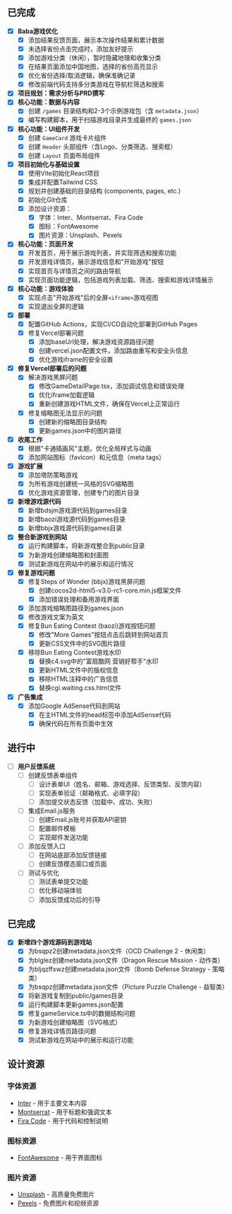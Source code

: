 ## 已完成
- [x] **Baba游戏优化**
    - [x] 添加结果反馈页面，展示本次操作结果和累计数据
    - [x] 未选择省份点击完成时，添加友好提示
    - [x] 添加游戏分类（休闲），暂时隐藏地理和收集分类
    - [x] 在结果页面添加中国地图，选择的省份高亮显示
    - [x] 优化省份选择/取消逻辑，确保准确记录
    - [x] 修改前端代码支持多分类游戏在导航栏筛选和搜索
- [x] **项目规划：需求分析与PRD撰写**
- [x] **核心功能：数据与内容**
    - [x] 创建 `/games` 目录结构和2-3个示例游戏包（含 `metadata.json`）
    - [x] 编写构建脚本，用于扫描游戏目录并生成最终的 `games.json`
- [x] **核心功能：UI组件开发**
    - [x] 创建 `GameCard` 游戏卡片组件
    - [x] 创建 `Header` 头部组件（含Logo、分类筛选、搜索框）
    - [x] 创建 `Layout` 页面布局组件
- [x] **项目初始化与基础设置**
    - [x] 使用Vite初始化React项目
    - [x] 集成并配置Tailwind CSS
    - [x] 规划并创建基础的目录结构 (components, pages, etc.)
    - [x] 初始化Git仓库
    - [x] 添加设计资源：
        - [x] 字体：Inter、Montserrat、Fira Code
        - [x] 图标：FontAwesome
        - [x] 图片资源：Unsplash、Pexels
- [x] **核心功能：页面开发**
    - [x] 开发首页，用于展示游戏列表，并实现筛选和搜索功能
    - [x] 开发游戏详情页，展示游戏信息和"开始游戏"按钮
    - [x] 实现首页与详情页之间的路由导航
    - [x] 实现页面功能逻辑，包括游戏列表加载、筛选、搜索和游戏详情展示
- [x] **核心功能：游戏体验**
    - [x] 实现点击"开始游戏"后的全屏`<iframe>`游戏视图
    - [x] 实现退出全屏的逻辑
- [x] **部署**
    - [x] 配置GitHub Actions，实现CI/CD自动化部署到GitHub Pages
    - [x] 修复Vercel部署问题
        - [x] 添加baseUrl处理，解决游戏资源路径问题
        - [x] 创建vercel.json配置文件，添加路由重写和安全头信息
        - [x] 优化游戏iframe的安全设置
- [x] **修复Vercel部署后的问题**
    - [x] 解决游戏黑屏问题
        - [x] 修改GameDetailPage.tsx，添加调试信息和错误处理
        - [x] 优化iframe加载逻辑
        - [x] 重新创建游戏HTML文件，确保在Vercel上正常运行
    - [x] 修复缩略图无法显示的问题
        - [x] 创建新的缩略图目录结构
        - [x] 更新games.json中的图片路径
- [x] **收尾工作**
    - [x] 根据"卡通插画风"主题，优化全局样式与动画
    - [x] 添加网站图标（favicon）和元信息（meta tags）
- [x] **游戏扩展**
    - [x] 添加塔防策略游戏
    - [x] 为所有游戏创建统一风格的SVG缩略图
    - [x] 优化游戏资源管理，创建专门的图片目录
- [x] **新增游戏源代码**
    - [x] 新增bdsjm游戏源代码到games目录
    - [x] 新增baozi游戏源代码到games目录
    - [x] 新增bbjx游戏源代码到games目录
- [x] **整合新游戏到网站**
    - [x] 运行构建脚本，将新游戏整合到public目录
    - [x] 为新游戏创建缩略图和封面图
    - [x] 测试新游戏在网站中的展示和运行情况
- [x] **修复游戏问题**
    - [x] 修复Steps of Wonder (bbjx)游戏黑屏问题
        - [x] 创建cocos2d-html5-v3.0-rc1-core.min.js框架文件
        - [x] 添加错误处理和备用游戏界面
    - [x] 添加游戏缩略图路径到games.json
    - [x] 修改游戏文案为英文
    - [x] 修复Bun Eating Contest (baozi)游戏按钮问题
        - [x] 修改"More Games"按钮点击后跳转到网站首页
        - [x] 更新CSS文件中的SVG图片路径
    - [x] 移除Bun Eating Contest游戏水印
        - [x] 替换c4.svg中的"富扇酷网 营销好帮手"水印
        - [x] 更新HTML文件中的版权信息
        - [x] 移除HTML注释中的广告信息
        - [x] 替换cgi.waiting.css.html文件
- [x] **广告集成**
    - [x] 添加Google AdSense代码到网站
        - [x] 在主HTML文件的head标签中添加AdSense代码
        - [x] 确保代码在所有页面中生效

## 进行中
- [ ] **用户反馈系统**
    - [ ] 创建反馈表单组件
        - [ ] 设计表单UI（姓名、邮箱、游戏选择、反馈类型、反馈内容）
        - [ ] 实现表单验证（邮箱格式、必填字段）
        - [ ] 添加提交状态反馈（加载中、成功、失败）
    - [ ] 集成Email.js服务
        - [ ] 创建Email.js账号并获取API密钥
        - [ ] 配置邮件模板
        - [ ] 实现邮件发送功能
    - [ ] 添加反馈入口
        - [ ] 在网站底部添加反馈链接
        - [ ] 创建反馈模态窗口或页面
    - [ ] 测试与优化
        - [ ] 测试表单提交功能
        - [ ] 优化移动端体验
        - [ ] 添加反馈成功后的引导

## 已完成
- [x] **新增四个游戏源码到游戏站**
    - [x] 为bsqpz2创建metadata.json文件（OCD Challenge 2 - 休闲类）
    - [x] 为blglez创建metadata.json文件（Dragon Rescue Mission - 动作类）
    - [x] 为bljqzffxwz创建metadata.json文件（Bomb Defense Strategy - 策略类）
    - [x] 为bsqpz创建metadata.json文件（Picture Puzzle Challenge - 益智类）
    - [x] 将新游戏复制到public/games目录
    - [x] 运行构建脚本更新games.json配置
    - [x] 修复gameService.ts中的数据结构问题
    - [x] 为新游戏创建缩略图（SVG格式）
    - [x] 修复游戏详情页路径问题
    - [x] 测试新游戏在网站中的展示和运行功能

## 设计资源
### 字体资源
- [Inter](https://fonts.google.com/specimen/Inter) - 用于主要文本内容
- [Montserrat](https://fonts.google.com/specimen/Montserrat) - 用于标题和强调文本
- [Fira Code](https://fonts.google.com/specimen/Fira+Code) - 用于代码和控制说明

### 图标资源
- [FontAwesome](https://fontawesome.com/) - 用于界面图标

### 图片资源
- [Unsplash](https://unsplash.com/) - 高质量免费图片
- [Pexels](https://www.pexels.com/) - 免费图片和视频资源 